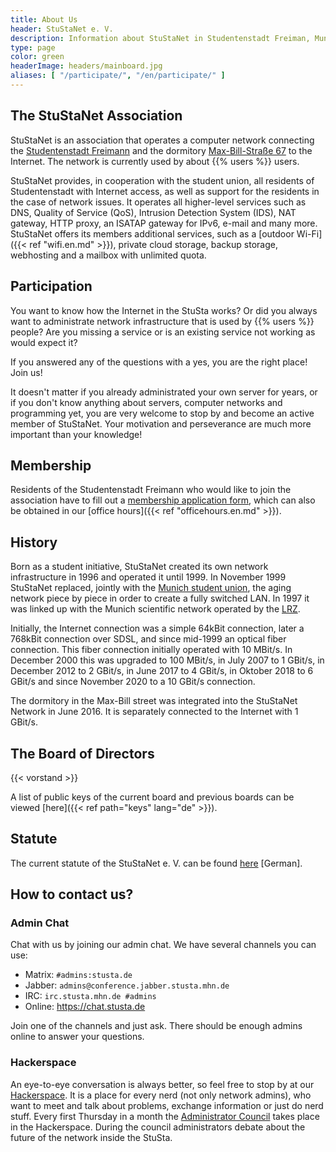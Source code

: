 ```yaml
---
title: About Us
header: StuStaNet e. V.
description: Information about StuStaNet in Studentenstadt Freiman, Munich, Germany
type: page
color: green
headerImage: headers/mainboard.jpg
aliases: [ "/participate/", "/en/participate/" ]
---
```


## The StuStaNet Association
StuStaNet is an association that operates a computer network connecting the [Studentenstadt Freimann](https://stusta.de/en/) and the dormitory [Max-Bill-Straße 67](https://max-bill.de/) to the Internet. The network is currently used by about {{% users %}} users.

StuStaNet provides, in cooperation with the student union, all residents of Studentenstadt with Internet access, as well as support for the residents in the case of network issues.
It operates all higher-level services such as DNS, Quality of Service (QoS), Intrusion Detection System (IDS), NAT gateway, HTTP proxy, an ISATAP gateway for IPv6, e-mail and many more.
StuStaNet offers its members additional services, such as a [outdoor Wi-Fi]({{< ref "wifi.en.md" >}}), private cloud storage, backup storage, webhosting and a mailbox with unlimited quota.


## Participation
You want to know how the Internet in the StuSta works?
Or did you always want to administrate network infrastructure that is used by {{% users %}} people?
Are you missing a service or is an existing service not working as would expect it?

If you answered any of the questions with a yes, you are the right place! Join us!

It doesn't matter if you already administrated your own server for years, or if you don't know anything about servers, computer networks and programming yet, you are very welcome to stop by and become an active member of StuStaNet. Your motivation and perseverance are much more important than your knowledge!


## Membership
Residents of the Studentenstadt Freimann who would like to join the association have to fill out a [membership application form](https://reg.stustanet.de/), which can also be obtained in our [office hours]({{< ref "officehours.en.md" >}}).


## History
Born as a student initiative, StuStaNet created its own network infrastructure in 1996 and operated it until 1999. In November 1999 StuStaNet replaced, jointly with the [Munich student union](https://www.studentenwerk-muenchen.de/), the aging network piece by piece in order to create a fully switched LAN. In 1997 it was linked up with the Munich scientific network operated by the [LRZ](https://www.lrz.de/).

Initially, the Internet connection was a simple 64kBit connection, later a 768kBit connection over SDSL, and since mid-1999 an optical fiber connection. This fiber connection initially operated with 10 MBit/s. In December 2000 this was upgraded to 100 MBit/s, in July 2007 to 1 GBit/s, in December 2012 to 2 GBit/s, in June 2017 to 4 GBit/s, in Oktober 2018 to 6 GBit/s and since November 2020 to a 10 GBit/s connection.

The dormitory in the Max-Bill street was integrated into the StuStaNet Network in June 2016. It is separately connected to the Internet with 1 GBit/s.


## The Board of Directors
{{< vorstand >}}

A list of public keys of the current board and previous boards can be viewed [here]({{< ref path="keys" lang="de" >}}).

## Statute
The current statute of the StuStaNet e. V. can be found [here](https://vereinsanzeiger.stustanet.de/satzung.pdf) [German].

## How to contact us?
### Admin Chat
Chat with us by joining our admin chat.
We have several channels you can use:

* Matrix: `#admins:stusta.de`
* Jabber: `admins@conference.jabber.stusta.mhn.de`
* IRC: `irc.stusta.mhn.de #admins`
* Online: https://chat.stusta.de

Join one of the channels and just ask. There should be enough admins online to answer your questions.

### Hackerspace
An eye-to-eye conversation is always better, so feel free to stop by at our [Hackerspace](https://wiki.stusta.de/Hackerspace).
It is a place for every nerd (not only network admins), who want to meet and talk about problems, exchange information or just do nerd stuff.
Every first Thursday in a month the [Administrator Council](https://wiki.stusta.de/Adminrat) takes place in the Hackerspace.
During the council administrators debate about the future of the network inside the StuSta.
